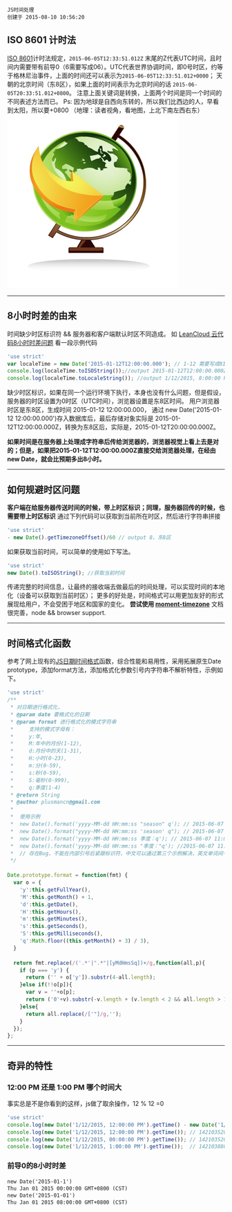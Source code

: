 ```
JS时间处理
创建于 2015-08-10 10:56:20
```

## ISO 8601 计时法
[ISO 8601][2]计时法规定，`2015-06-05T12:33:51.012Z` 末尾的Z代表UTC时间，且时间内需要带有前导0（6需要写成06）。UTC代表世界协调时间，即0号时区，约等于格林尼治事件，上面的时间还可以表示为`2015-06-05T12:33:51.012+0000`；
天朝的北京时间（东8区），如果上面的时间表示为北京时间的话 `2015-06-05T20:33:51.012+0800`。
注意上面关键词是转换，上面两个时间是同一个时间的不同表述方法而已。
Ps:
因为地球是自西向东转的，所以我们比西边的人，早看到太阳，所以要+0800 （地理：读者视角，看地图，上北下南左西右东）  
![地球转向，自西向东](../images/445158-b53bcbcb2f0ff4f8.jpg)

---

<!-- more -->

## 8小时时差的由来
时间缺少时区标识符 && 服务器和客户端默认时区不同造成。
如 [LeanCloud 云代码8小时时差问题][4]
看一段示例代码
```javascript
'use strict'
var localeTime = new Date('2015-01-12T12:00:00.000'); // 1-12 需要写成01-12，表达式也等于 var localeTime = new Date('2015-01-12T12:00:00.000Z);
console.log(localeTime.toISOString());//output 2015-01-12T12:00:00.000Z，ISO 8601 时间
console.log(localeTime.toLocaleString()); //output 1/12/2015, 8:00:00 PM // 转换为当地时间，此处为东8区，+8小时。
```
缺少时区标识，如果在同一个运行环境下执行，本身也没有什么问题，但是假设，服务器的时区设置为0时区（UTC时间），浏览器设置是东8区时间。
用户浏览器时区是东8区，生成时间 2015-01-12 12:00:00.000，
通过 new Date('2015-01-12 12:00:00.000')存入数据库后，最后存储对象实际是 2015-01-12T12:00:00.000Z，转换为东8区后，实际是，2015-01-12T20:00:00.000Z。

**如果时间是在服务器上处理成字符串后传给浏览器的，浏览器视觉上看上去是对的；但是，如果把2015-01-12T12:00:00.000Z直接交给浏览器处理，在经由new Date，就会比预期多出8小时。**

---
## 如何规避时区问题
**客户端在给服务器传送时间的时候，带上时区标识；同理，服务器回传的时候，也需要带上时区标识**
通过下列代码可以获取到当前所在时区，然后进行字符串拼接
```javascript
'use strict'
- new Date().getTimezoneOffset()/60 // output 8，东8区
```
如果获取当前时间，可以简单的使用如下写法。
```javascript
'use strict'
new Date().toISOString(); //获取当前时间
```
传递完整的时间信息，让最终的接收端去做最后的时间处理，可以实现时间的本地化（设备可以获取到当前时区）；
更多的好处是，时间格式可以用更加友好的形式展现给用户，不会受困于地区和国家的变化。
**尝试使用 [moment-timezone][5]**
文档很完善，node && browser support.

---
## 时间格式化函数
参考了网上现有的[JS日期时间格式][6]函数，综合性能和易用性，采用拓展原生Date prototype，添加format方法，添加格式化参数引号内字符串不解析特性，示例如下。
```javascript
'use strict'
/**
 * 对日期进行格式化，
 * @param date 要格式化的日期
 * @param format 进行格式化的模式字符串
 *     支持的模式字母有：
 *     y:年,
 *     M:年中的月份(1-12),
 *     d:月份中的天(1-31),
 *     H:小时(0-23),
 *     m:分(0-59),
 *     s:秒(0-59),
 *     S:毫秒(0-999),
 *     q:季度(1-4)
 * @return String
 * @author plusmancn@gmail.com
 *
 *  使用示例
 *  new Date().format('yyyy-MM-dd HH:mm:ss "season" q'); // 2015-06-07 11:mm:17 season 2
 *  new Date().format("yyyy-MM-dd HH:mm:ss 'season' q"); // 2015-06-07 11:mm:17 season 2
 *  new Date().format('yyyy-MM-dd HH:mm:ss 季度：q'); // 2015-06-07 11:mm:17 季度：2
 *  new Date().format('yyyy-MM-dd HH:mm:ss "季度："q'); //2015-06-07 11:mm:17 02
 *  // 存在Bug，不能在内部引号后紧跟标识符，中文可以通过第三个示例解决，英文单词间一般都有空格，所以影响不大。
 */

Date.prototype.format = function(fmt) {
  var o = {
    'y':this.getFullYear(),
    'M':this.getMonth() + 1,
    'd':this.getDate(),
    'H':this.getHours(),
    'm':this.getMinutes(),
    's':this.getSeconds(),
    'S':this.getMilliseconds(),
    'q':Math.floor((this.getMonth() + 3) / 3),
  }

  return fmt.replace(/('.*'|".*"|[yMdHmsSq])+/g,function(all,p){
    if (p === 'y') {
      return ('' + o['y']).substr(4-all.length);
    }else if(!!o[p]){
      var v = ''+o[p];
      return ('0'+v).substr(-v.length + (v.length < 2 && all.length > 1?-1:0));
    }else{
      return all.replace(/['"]/g,'');
    }
  });
};
```
---
## 奇异的特性
###  12:00 PM 还是 1:00 PM 哪个时间大
事实总是不是你看到的这样，js做了取余操作，12 % 12 =0
```javascript
'use strict'
console.log(new Date('1/12/2015, 12:00:00 PM').getTime() - new Date('1/12/2015, 1:00:00 PM').getTime()); // output  -3600000
console.log(new Date('1/12/2015, 12:00:00 PM').getTime()); // 1421035200000
console.log(new Date('1/12/2015, 00:00:00 PM').getTime()); // 1421035200000
console.log(new Date('1/12/2015, 1:00:00 PM').getTime());  // 1421038800000
```

### 前导0的8小时时差
```
new Date('2015-01-1')
Thu Jan 01 2015 00:00:00 GMT+0800 (CST)
new Date('2015-01-01')
Thu Jan 01 2015 08:00:00 GMT+0800 (CST)
```


  [1]: https://zybuluo.com/plusman/note/105522
  [2]: http://zh.wikipedia.org/w/index.php?title=ISO_8601&_=20150605114027
  [4]: https://leancloud.cn/docs/cloud_code_guide.html#%E6%97%B6%E5%8C%BA%E9%97%AE%E9%A2%98
  [5]: http://momentjs.com/timezone/
  [6]: http://yaniswang.com/frontend/2013/02/16/dateformat-performance/
